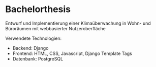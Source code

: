 # Bachelorthesis

Entwurf und Implementierung einer Klimaüberwachung in Wohn- und Büroräumen mit webbasierter Nutzeroberfläche

Verwendete Technologien:
- Backend: Django
- Frontend: HTML, CSS, Javascript, Django Template Tags
- Datenbank: PostgreSQL
